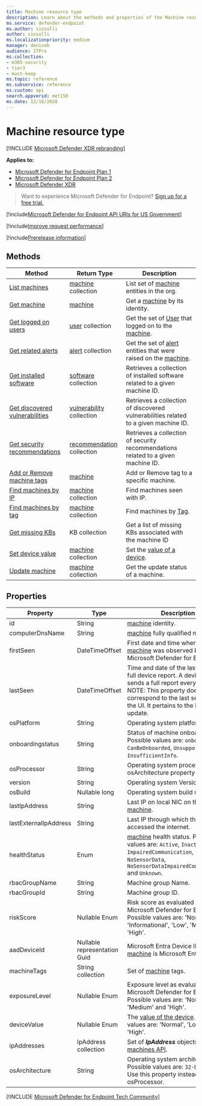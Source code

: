 ```yaml
---
title: Machine resource type
description: Learn about the methods and properties of the Machine resource type in Microsoft Defender for Endpoint.
ms.service: defender-endpoint
ms.author: siosulli
author: siosulli
ms.localizationpriority: medium
manager: deniseb
audience: ITPro
ms.collection: 
- m365-security
- tier3
- must-keep
ms.topic: reference
ms.subservice: reference
ms.custom: api
search.appverid: met150
ms.date: 12/18/2020
---
```


# Machine resource type

[!INCLUDE [Microsoft Defender XDR rebranding](../../../includes/microsoft-defender.md)]

**Applies to:**
- [Microsoft Defender for Endpoint Plan 1](https://go.microsoft.com/fwlink/p/?linkid=2154037)
- [Microsoft Defender for Endpoint Plan 2](https://go.microsoft.com/fwlink/p/?linkid=2154037)
- [Microsoft Defender XDR](https://go.microsoft.com/fwlink/?linkid=2118804)

> Want to experience Microsoft Defender for Endpoint? [Sign up for a free trial.](https://signup.microsoft.com/create-account/signup?products=7f379fee-c4f9-4278-b0a1-e4c8c2fcdf7e&ru=https://aka.ms/MDEp2OpenTrial?ocid=docs-wdatp-exposedapis-abovefoldlink)

[!include[Microsoft Defender for Endpoint API URIs for US Government](../../../includes/microsoft-defender-api-usgov.md)]

[!include[Improve request performance](../../../includes/improve-request-performance.md)]

[!include[Prerelease information](../../../includes/prerelease.md)]

## Methods

|Method|Return Type|Description|
|---|---|---|
|[List machines](get-machines.md)|[machine](machine.md) collection|List set of [machine](machine.md) entities in the org.|
|[Get machine](get-machine-by-id.md)|[machine](machine.md)|Get a [machine](machine.md) by its identity.|
|[Get logged on users](get-machine-log-on-users.md)|[user](user.md) collection|Get the set of [User](user.md) that logged on to the [machine](machine.md).|
|[Get related alerts](get-machine-related-alerts.md)|[alert](alerts.md) collection|Get the set of [alert](alerts.md) entities that were raised on the [machine](machine.md).|
|[Get installed software](get-installed-software.md)|[software](software.md) collection|Retrieves a collection of installed software related to a given machine ID.|
|[Get discovered vulnerabilities](get-discovered-vulnerabilities.md)|[vulnerability](vulnerability.md) collection|Retrieves a collection of discovered vulnerabilities related to a given machine ID.|
|[Get security recommendations](get-security-recommendations.md)|[recommendation](recommendation.md) collection|Retrieves a collection of security recommendations related to a given machine ID.|
|[Add or Remove machine tags](add-or-remove-machine-tags.md)|[machine](machine.md)|Add or Remove tag to a specific machine.|
|[Find machines by IP](find-machines-by-ip.md)|[machine](machine.md) collection|Find machines seen with IP.|
|[Find machines by tag](find-machines-by-tag.md)|[machine](machine.md) collection|Find machines by [Tag](../machine-tags.md).|
|[Get missing KBs](get-missing-kbs-machine.md)|KB collection|Get a list of missing KBs associated with the machine ID|
|[Set device value](set-device-value.md)|[machine](machine.md) collection|Set the [value of a device](../tvm-assign-device-value.md).|
|[Update machine](update-machine-method.md)|[machine](machine.md) collection|Get the update status of a machine.|

## Properties

|Property|Type|Description|
|---|---|---|
|id|String|[machine](machine.md) identity.|
|computerDnsName|String|[machine](machine.md) fully qualified name.|
|firstSeen|DateTimeOffset|First date and time where the [machine](machine.md) was observed by Microsoft Defender for Endpoint.|
|lastSeen|DateTimeOffset|Time and date of the last received full device report. A device typically sends a full report every 24 hours. <br> NOTE: This property doesn't correspond to the last seen value in the UI. It pertains to the last device update.|
|osPlatform|String|Operating system platform.|
|onboardingstatus|String|Status of machine onboarding. Possible values are: `onboarded`, `CanBeOnboarded`, `Unsupported`, and `InsufficientInfo`.|
|osProcessor|String|Operating system processor. Use osArchitecture property instead.|
|version|String|Operating system Version.|
|osBuild|Nullable long|Operating system build number.|
|lastIpAddress|String|Last IP on local NIC on the [machine](machine.md).|
|lastExternalIpAddress|String|Last IP through which the [machine](machine.md) accessed the internet.|
|healthStatus|Enum|[machine](machine.md) health status. Possible values are: `Active`, `Inactive`, `ImpairedCommunication`, `NoSensorData`, `NoSensorDataImpairedCommunication` and `Unknown`.|
|rbacGroupName|String|Machine group Name.|
|rbacGroupId|String|Machine group ID.|
|riskScore|Nullable Enum|Risk score as evaluated by Microsoft Defender for Endpoint. Possible values are: 'None', 'Informational', 'Low', 'Medium' and 'High'.|
|aadDeviceId|Nullable representation Guid|Microsoft Entra Device ID (when [machine](machine.md) is Microsoft Entra joined).|
|machineTags|String collection|Set of [machine](machine.md) tags.|
|exposureLevel|Nullable Enum|Exposure level as evaluated by Microsoft Defender for Endpoint. Possible values are: 'None', 'Low', 'Medium' and 'High'.|
|deviceValue|Nullable Enum|The [value of the device](../tvm-assign-device-value.md). Possible values are: 'Normal', 'Low' and 'High'.|
|ipAddresses|IpAddress collection|Set of ***IpAddress*** objects. See [Get machines API](get-machines.md).|
|osArchitecture|String|Operating system architecture. Possible values are: `32-bit`, `64-bit`. Use this property instead of osProcessor.|

[!INCLUDE [Microsoft Defender for Endpoint Tech Community](../../../includes/defender-mde-techcommunity.md)]
